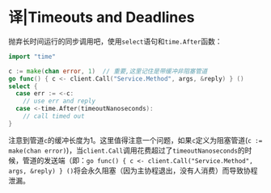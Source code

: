 # 译|Timeouts and Deadlines



抛弃长时间运行的同步调用吧，使用`select`语句和`time.After`函数：

```go
import "time"

c := make(chan error, 1)  // 重要,这里记住是带缓冲非阻塞管道
go func() { c <- client.Call("Service.Method", args, &reply) } ()
select {
  case err := <-c:
    // use err and reply
  case <-time.After(timeoutNanoseconds):
    // call timed out
}
```

注意到管道`c`的缓冲长度为1。这里值得注意一个问题，如果`c`定义为阻塞管道(`c := make(chan error)`)，当`client.Call`调用花费超过了`timeoutNanoseconds`的时候，管道的发送端（即：`go func() { c <- client.Call("Service.Method", args, &reply) } ()`将会永久阻塞（因为主协程退出，没有人消费）而导致协程泄漏。

